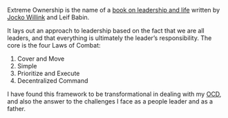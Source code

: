 Extreme Ownership is the name of a [book on leadership and life](https://echelonfront.com/extreme-ownership/) written by [Jocko Willink](/tags/jocko/) and Leif Babin.

It lays out an approach to leadership based on the fact that we are all leaders, and that everything is ultimately the leader’s responsibility. The core is the four Laws of Combat:

1. Cover and Move
2. Simple
3. Prioritize and Execute
4. Decentralized Command

I have found this framework to be transformational in dealing with my [OCD](/tags/ocd/), and also the answer to the challenges I face as a people leader and as a father.

